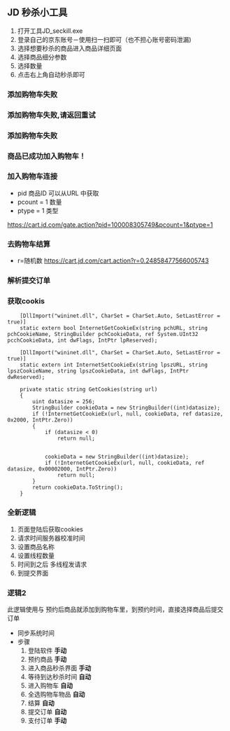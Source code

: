 ## JD 秒杀小工具

1. 打开工具JD_seckill.exe
2. 登录自己的京东账号－使用扫一扫即可（也不担心账号密码泄漏)
3. 选择想要秒杀的商品进入商品详细页面
4. 选择商品细分参数
5. 选择数量
6. 点击右上角自动秒杀即可


### 添加购物车失败

<h3 class="ftx-01">添加购物车失败,请返回重试</h3>

### 添加购物车失败
<h3 class="ftx-02">商品已成功加入购物车！</h3>


### 加入购物车连接
- pid 商品ID 可以从URL 中获取
- pcount = 1 数量
- ptype = 1 类型 

https://cart.jd.com/gate.action?pid=100008305749&pcount=1&ptype=1


### 去购物车结算

- r=随机数
https://cart.jd.com/cart.action?r=0.24858477566005743


### 解析提交订单




### 获取cookis

		[DllImport("wininet.dll", CharSet = CharSet.Auto, SetLastError = true)]
        static extern bool InternetGetCookieEx(string pchURL, string pchCookieName, StringBuilder pchCookieData, ref System.UInt32 pcchCookieData, int dwFlags, IntPtr lpReserved);

        [DllImport("wininet.dll", CharSet = CharSet.Auto, SetLastError = true)]
        static extern int InternetSetCookieEx(string lpszURL, string lpszCookieName, string lpszCookieData, int dwFlags, IntPtr dwReserved);

        private static string GetCookies(string url)
        {
            uint datasize = 256;
            StringBuilder cookieData = new StringBuilder((int)datasize);
            if (!InternetGetCookieEx(url, null, cookieData, ref datasize, 0x2000, IntPtr.Zero))
            {
                if (datasize < 0)
                    return null;


                cookieData = new StringBuilder((int)datasize);
                if (!InternetGetCookieEx(url, null, cookieData, ref datasize, 0x00002000, IntPtr.Zero))
                    return null;
            }
            return cookieData.ToString();
        }


###  全新逻辑

1. 页面登陆后获取cookies
2. 请求时间服务器校准时间
3. 设置商品名称
4. 设置线程数量
5. 时间到之后 多线程发请求
6. 到提交界面



### 逻辑2
 此逻辑使用与 预约后商品就添加到购物车里，到预约时间，直接选择商品后提交订单

- 同步系统时间
- 步骤 
	1. 登陆软件 **手动**
	2. 预约商品 **手动**
	3. 进入商品秒杀界面 **手动**
	4. 等待到达秒杀时间 **自动**
	5. 进入购物车 **自动**
	6. 全选购物车物品 **自动**
	7. 结算 **自动**
	8. 提交订单 **自动**
	9. 支付订单 **手动**